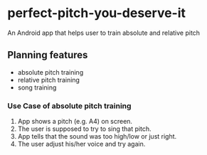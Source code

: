 # perfect-pitch-you-deserve-it
An Android app that helps user to train absolute and relative pitch

## Planning features
- absolute pitch training
- relative pitch training
- song training 

### Use Case of absolute pitch training
1. App shows a pitch (e.g. A4) on screen. 
2. The user is supposed to try to sing that pitch. 
3. App tells that the sound was too high/low or just right.
4. The user adjust his/her voice and try again.
